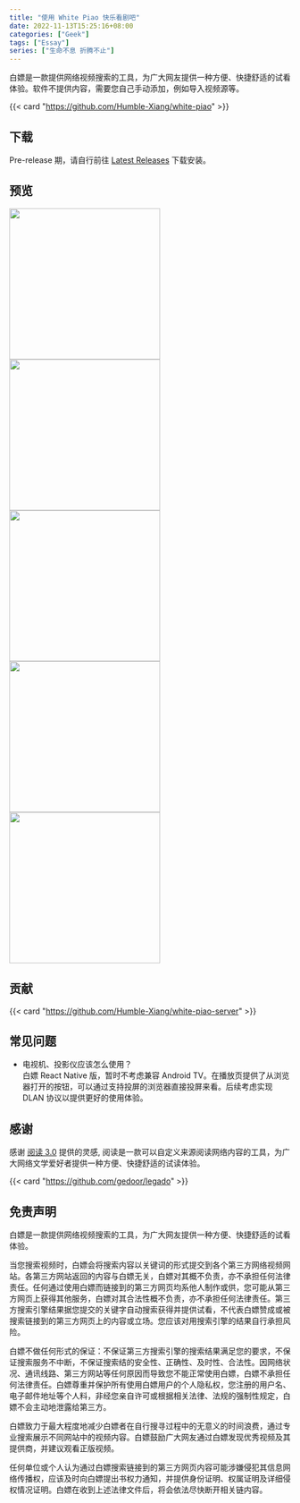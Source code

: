 ```yaml
---
title: "使用 White Piao 快乐看剧吧"
date: 2022-11-13T15:25:16+08:00
categories: ["Geek"]
tags: ["Essay"]
series: ["生命不息 折腾不止"]
---
```


白嫖是一款提供网络视频搜索的工具，为广大网友提供一种方便、快捷舒适的试看体验。软件不提供内容，需要您自己手动添加，例如导入视频源等。

{{< card "https://github.com/Humble-Xiang/white-piao" >}}

## 下载

Pre-release 期，请自行前往 [Latest Releases](https://github.com/Humble-Xiang/white-piao/releases/latest) 下载安装。

## 预览

<img src="https://raw.githubusercontent.com/orionpax1997/picx-images-hosting/master/geek/1901668311844_.405d4tzihri0.webp" style="width:270px">
<img src="https://raw.githubusercontent.com/orionpax1997/picx-images-hosting/master/geek/1891668311843_.6zff2cgo69s0.webp" style="width:270px">
<img src="https://raw.githubusercontent.com/orionpax1997/picx-images-hosting/master/geek/1881668311843_.5ygharpm5m00.webp" style="width:270px">
<img src="https://raw.githubusercontent.com/orionpax1997/picx-images-hosting/master/geek/1871668311843_.6xpkzoagz5o0.webp" style="width:270px">
<img src="https://raw.githubusercontent.com/orionpax1997/picx-images-hosting/master/geek/1861668311843_.12tt7m3ng9io.webp" style="width:270px">

## 贡献

{{< card "https://github.com/Humble-Xiang/white-piao-server" >}}

## 常见问题

- 电视机、投影仪应该怎么使用？  
  白嫖 React Native 版，暂时不考虑兼容 Android TV。在播放页提供了从浏览器打开的按钮，可以通过支持投屏的浏览器直接投屏来看。后续考虑实现 DLAN 协议以提供更好的使用体验。

## 感谢

感谢 [阅读 3.0](https://github.com/gedoor/legado) 提供的灵感, 阅读是一款可以自定义来源阅读网络内容的工具，为广大网络文学爱好者提供一种方便、快捷舒适的试读体验。

{{< card "https://github.com/gedoor/legado" >}}

## 免责声明

白嫖是一款提供网络视频搜索的工具，为广大网友提供一种方便、快捷舒适的试看体验。

当您搜索视频时，白嫖会将搜索内容以关键词的形式提交到各个第三方网络视频网站。各第三方网站返回的内容与白嫖无关，白嫖对其概不负责，亦不承担任何法律责任。任何通过使用白嫖而链接到的第三方网页均系他人制作或供，您可能从第三方网页上获得其他服务，白嫖对其合法性概不负责，亦不承担任何法律责任。第三方搜索引擎结果据您提交的关键字自动搜索获得并提供试看，不代表白嫖赞成或被搜索链接到的第三方网页上的内容或立场。您应该对用搜索引擎的结果自行承担风险。

白嫖不做任何形式的保证：不保证第三方搜索引擎的搜索结果满足您的要求，不保证搜索服务不中断，不保证搜索结的安全性、正确性、及时性、合法性。因网络状况、通讯线路、第三方网站等任何原因而导致您不能正常使用白嫖，白嫖不承担任何法律责任。白嫖尊重并保护所有使用白嫖用户的个人隐私权，您注册的用户名、电子邮件地址等个人料，非经您亲自许可或根据相关法律、法规的强制性规定，白嫖不会主动地泄露给第三方。

白嫖致力于最大程度地减少白嫖者在自行搜寻过程中的无意义的时间浪费，通过专业搜索展示不同网站中的视频内容。白嫖鼓励广大网友通过白嫖发现优秀视频及其提供商，并建议观看正版视频。

任何单位或个人认为通过白嫖搜索链接到的第三方网页内容可能涉嫌侵犯其信息网络传播权，应该及时向白嫖提出书权力通知，并提供身份证明、权属证明及详细侵权情况证明。白嫖在收到上述法律文件后，将会依法尽快断开相关链内容。
